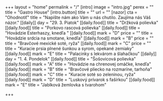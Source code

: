 +++
layout = "home"
permalink = "/"
[intro]
image = "intro.jpg"
perex = ""
title = "Gastro House"
[intro.button]
title = ""
url = ""
[nazor]
cta = "Ohodnotiť"
title = "Napíšte nám ako Vám u nás chutilo. Zaujíma nás Váš názor."
[[daily]]
day = "29. 3. Piatok"
[[daily.food]]
title = "Držková polievka"
[[daily.food]]
title = "Porkovo rascová polievka"
[[daily.food]]
title = "Hovädzie Esterhaszy, knedľa "
[[daily.food]]
mark = "D"
price = ""
title = "Hovädzie srdcia na smotane, knedľa"
[[daily.food]]
mark = "B"
price = ""
title = "Bravčové mexické soté, ryža"
[[daily.food]]
mark = "C"
price = ""
title = "Kuracie prsia plnené šunkou a syrom, opekané zemiaky"
[[daily.food]]
mark = "E"
title = "Palacinky s lekvárom a šlahačkou"
[[daily]]
day = "1. 4. Pondelok"
[[daily.food]]
title = "Šošovicová polievka"
[[daily.food]]
mark = "A"
title = "Hovädzie na chrenovej omáčke, knedľa"
[[daily.food]]
mark = "B"
title = "Bravčové pliecko na rozmaríne, tarhoňa"
[[daily.food]]
mark = "C"
title = "Kuracie soté so zeleninou, ryža"
[[daily.food]]
mark = "D"
title = "Luskový prívarok s fašírkou"
[[daily.food]]
mark = "E"
title = "Jablková žemlovka s tvarohom"

+++
